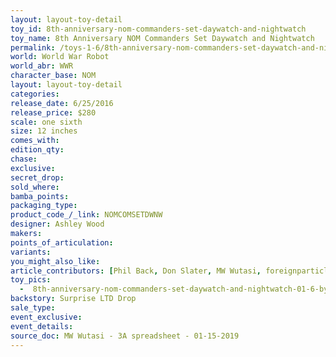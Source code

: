 ```yaml
---
layout: layout-toy-detail 
toy_id: 8th-anniversary-nom-commanders-set-daywatch-and-nightwatch
toy_name: 8th Anniversary NOM Commanders Set Daywatch and Nightwatch
permalink: /toys-1-6/8th-anniversary-nom-commanders-set-daywatch-and-nightwatch.html
world: World War Robot
world_abr: WWR
character_base: NOM
layout: layout-toy-detail
categories: 
release_date: 6/25/2016
release_price: $280 
scale: one sixth
size: 12 inches
comes_with: 
edition_qty: 
chase: 
exclusive: 
secret_drop: 
sold_where: 
bamba_points: 
packaging_type: 
product_code_/_link: NOMCOMSETDWNW
designer: Ashley Wood
makers: 
points_of_articulation: 
variants: 
you_might_also_like: 
article_contributors: [Phil Back, Don Slater, MW Wutasi, foreignparticle]
toy_pics: 
  -  8th-anniversary-nom-commanders-set-daywatch-and-nightwatch-01-6-by-foreignparticle.jpg
backstory: Surprise LTD Drop
sale_type: 
event_exclusive: 
event_details: 
source_doc: MW Wutasi - 3A spreadsheet - 01-15-2019
---
```


